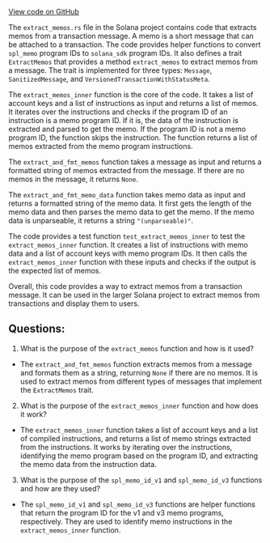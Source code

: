 [View code on GitHub](https://github.com/solana-labs/solana/blob/master/transaction-status/src/extract_memos.rs)

The `extract_memos.rs` file in the Solana project contains code that extracts memos from a transaction message. A memo is a short message that can be attached to a transaction. The code provides helper functions to convert `spl_memo` program IDs to `solana_sdk` program IDs. It also defines a trait `ExtractMemos` that provides a method `extract_memos` to extract memos from a message. The trait is implemented for three types: `Message`, `SanitizedMessage`, and `VersionedTransactionWithStatusMeta`.

The `extract_memos_inner` function is the core of the code. It takes a list of account keys and a list of instructions as input and returns a list of memos. It iterates over the instructions and checks if the program ID of an instruction is a memo program ID. If it is, the data of the instruction is extracted and parsed to get the memo. If the program ID is not a memo program ID, the function skips the instruction. The function returns a list of memos extracted from the memo program instructions.

The `extract_and_fmt_memos` function takes a message as input and returns a formatted string of memos extracted from the message. If there are no memos in the message, it returns `None`.

The `extract_and_fmt_memo_data` function takes memo data as input and returns a formatted string of the memo data. It first gets the length of the memo data and then parses the memo data to get the memo. If the memo data is unparseable, it returns a string `"(unparseable)"`.

The code provides a test function `test_extract_memos_inner` to test the `extract_memos_inner` function. It creates a list of instructions with memo data and a list of account keys with memo program IDs. It then calls the `extract_memos_inner` function with these inputs and checks if the output is the expected list of memos.

Overall, this code provides a way to extract memos from a transaction message. It can be used in the larger Solana project to extract memos from transactions and display them to users.
## Questions: 
 1. What is the purpose of the `extract_memos` function and how is it used?
- The `extract_and_fmt_memos` function extracts memos from a message and formats them as a string, returning `None` if there are no memos. It is used to extract memos from different types of messages that implement the `ExtractMemos` trait.
2. What is the purpose of the `extract_memos_inner` function and how does it work?
- The `extract_memos_inner` function takes a list of account keys and a list of compiled instructions, and returns a list of memo strings extracted from the instructions. It works by iterating over the instructions, identifying the memo program based on the program ID, and extracting the memo data from the instruction data.
3. What is the purpose of the `spl_memo_id_v1` and `spl_memo_id_v3` functions and how are they used?
- The `spl_memo_id_v1` and `spl_memo_id_v3` functions are helper functions that return the program ID for the v1 and v3 memo programs, respectively. They are used to identify memo instructions in the `extract_memos_inner` function.